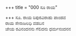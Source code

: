 +++
title = "000 ಸೂ ರಾಯ"

+++
ಸೂ. ರಾಯ ರಿಪುರವಿರಾಹು ಪಾಂಡವ  
ರಾಯ ಸೇನಾಜಲಧಿ ವಡಬನ  
ಜೇಯ ರವಿನಂದನನು ಗೆಲಿದನು ಧರ್ಮನಂದನನ